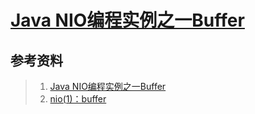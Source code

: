# [Java NIO编程实例之一Buffer](https://zhuanlan.zhihu.com/p/25701512)

## 参考资料

> 1. [Java NIO编程实例之一Buffer](https://zhuanlan.zhihu.com/p/25701512)
> 2. [nio(1)：buffer](https://zhuanlan.zhihu.com/p/27296046)

